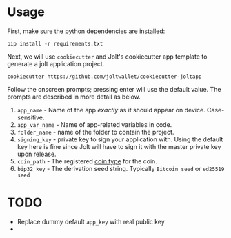 
# Usage

First, make sure the python dependencies are installed:

```
pip install -r requirements.txt
```

Next, we will use `cookiecutter` and Jolt's cookiecutter app template to 
generate a jolt application project.

```
cookiecutter https://github.com/joltwallet/cookiecutter-joltapp
```

Follow the onscreen prompts; pressing enter will use the default value.
The prompts are described in more detail as below.

1. `app_name` - Name of the app *exactly* as it should appear on device. Case-sensitive.
2. `app_var_name` - Name of app-related variables in code.
3. `folder_name` - name of the folder to contain the project.
4. `signing_key` - private key to sign your application with. Using the default
                   key here is fine since Jolt will have to sign it with the 
                   master private key upon release.
5. `coin_path` - The registered [coin type](https://github.com/satoshilabs/slips/blob/master/slip-0044.md) for the coin.
6. `bip32_key` - The derivation seed string. Typically `Bitcoin seed` or `ed25519 seed`


# TODO

* Replace dummy default `app_key` with real public key
*
